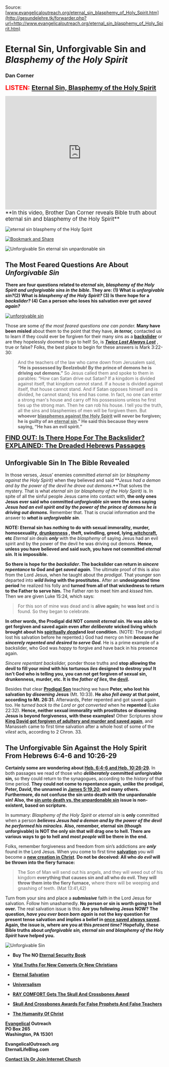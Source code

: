 <!--t Eternal Sin, Unforgivable Sin and Blasphemy of the Holy Spirit t-->
<!--d  d-->

Source: [www.evangelicaloutreach.org/eternal_sin_blasphemy_of_Holy_Spirit.htm](http://gesundelehre.tk/forwarder.php?url=http://www.evangelicaloutreach.org/eternal_sin_blasphemy_of_Holy_Spirit.htm)


# Eternal Sin, Unforgivable Sin and _Blasphemy of the Holy Spirit_

### Dan Corner


<big><big><font color="red">**LISTEN:**</font> [**Eternal Sin, Blasphemy of the Holy Spirit**](http://gesundelehre.tk/forwarder.php?url=http://www.evangelicaloutreach.org/audio/eternal_sin_blasphemy_backsliders.mp3)
</big></big>

<iframe width="480" height="360" src="http://www.youtube.com/embed/o8JYs7sFXc4?rel=0" frameborder="0" allowfullscreen=""></iframe>
<big>**In this video, Brother Dan Corner reveals Bible truth about
 eternal sin and blasphemy of the Holy Spirit**</big>


![eternal sin blasphemy of the Holy Spirit](../../files/pictures/eternal-sin-blasphemy-of-holy-spirit.jpg)

[![Bookmark and Share](../s7.addthis.com/static/btn/v2/lg-share-en.gif)](http://www.addthis.com/bookmark.php?v=250&username=xa-4ce723c86d857fe0)

![Unforgivable Sin eternal sin unpardonable sin](../../files/pictures/a-colorb.gif)

## The Most Feared Questions Are About _Unforgivable Sin_

**There are four questions related to _eternal sin, blasphemy of the Holy Spirit and unforgivable sins in the bible_.  They are: (1) What is _unforgivable sin?_(2) What is _blasphemy of the Holy Spirit?_ (3) Is there hope for a _backslider?_ (4) Can a person who loses his salvation ever get _saved again?_**

[![](../../files/pictures/unforgivable-sin.jpg "unforgivable sin")](http://gesundelehre.tk/forwarder.php?url=http://www.evangelicaloutreach.org/romans6.html)

Those are some _of the most feared questions one can ponder._ **Many have been misled** about them to the point that they have, **_in terror,_** contacted us to learn if they could ever be forgiven for their many sins as a [**backslider**](http://gesundelehre.tk/forwarder.php?url=http://www.evangelicaloutreach.org/backslider.html) or are they hopelessly doomed to go to hell! So, is [**_Twice Lost Always Lost_**](http://gesundelehre.tk/forwarder.php?url=http://www.evangelicaloutreach.org/twicelost.htm) , true or false? Folks, the best place to begin for these answers is Mark 3:22-30:

> And the teachers of the law who came down from Jerusalem said, **“He is possessed by Beelzebub! By the prince of demons he is driving out demons.”** So Jesus called them and spoke to them in parables: “How can Satan drive out Satan? If a kingdom is divided against itself, that kingdom cannot stand. If a house is divided against itself, that house cannot stand. And if Satan opposes himself and is divided, he cannot stand; his end has come. In fact, no one can enter a strong man's house and carry off his possessions unless he first ties up the strong man. Then he can rob his house. I tell you the truth, all the sins and blasphemies of men will be forgiven them. But **whoever <u>blasphemes against the Holy Spirit</u> will never be forgiven; he is guilty of an <u>eternal sin</u>.” He said this because they were saying, “He has an evil spirit.”**

<big><big>**[FIND OUT: Is There Hope For The Backslider?](#UNFORGIVABLE%20SIN%20Eternal%20Sin%20Blasphemy%20Holy%20Spirit%20Unpardonable%20Sin)**  
**[EXPLAINED: The Dreaded Hebrews Passages](#UNFORGIVABLE%20SIN%20Eternal%20Sin%20Blasphemy%20Holy%20Spirit%20Unpardonable%20Sin%202)**</big></big>


## Unforgivable Sin In The Bible Revealed

In those verses, Jesus’ enemies committed _eternal sin_ (or _blasphemy against the Holy Spirit)_ when they believed and said **_Jesus had a demon and by the power of the devil he drove out demons_.**That solves the mystery. That is what _eternal sin_ (or _blasphemy of the Holy Spirit)_ is. In spite of all the sinful people Jesus came into contact with, **the only ones Jesus ever said who committed _unforgivable sin_ were the ones saying _Jesus had an evil spirit and by the power of the prince of demons he is driving out demons._** Remember that. That is crucial information and the answer to **_what is unforgivable sin_**.

**NOTE: Eternal sin has _nothing_ to do with sexual immorality, murder, homosexuality, [drunkenness](http://gesundelehre.tk/forwarder.php?url=http://www.evangelicaloutreach.org/drunk.html) , theft, swindling, greed, lying,[witchcraft](http://gesundelehre.tk/forwarder.php?url=http://www.evangelicaloutreach.org/occult.html), etc** _Eternal sin_ deals **_only_** with the _blasphemy_ of saying Jesus had an evil spirit and by the power of the devil he was driving out demons. **Hence, unless you have believed and said such, you have not committed _eternal sin._ It is impossible.**

<a name="UNFORGIVABLE%20SIN%20Eternal%20Sin%20Blasphemy%20Holy%20Spirit%20Unpardonable%20Sin"></a>
**So there is hope for the _backslider_. The backslider can return in _sincere repentance_ to God and get _saved again._** The ultimate proof of this is also from the Lord Jesus, when he taught about the _prodigal_. That younger son departed into **_wild living_ with the prostitutes.** After an **undesignated time period** he realized his folly and **turned from all of that wickedness to return to the Father to serve him.** The Father _ran_ to meet him and _kissed_ him. Then we are given Luke 15:24, which says:

> For this son of mine was dead and is **alive again;** he **was lost** and is found. So they began to celebrate.

**In other words, the Prodigal did NOT commit _eternal sin._ He was able to get forgiven and saved again even after _deliberate_ wicked living which brought about his [spiritually _dead_](http://gesundelehre.tk/forwarder.php?url=http://www.evangelicaloutreach.org/spiritual-death.html)and _lost_ condition.** (NOTE: The prodigal lost his salvation before he repented.) God had mercy on him **_because he sincerely repented and desired to serve God._** He is a prime example of a backslider, who God was _happy_ to forgive and have back in his presence again.



_Sincere repentant backslider,_ ponder those truths and **stop allowing the devil to fill your mind with his torturous _lies_ designed to destroy you! It isn’t God who is telling you, you can not get forgiven of sexual sin, drunkenness, murder, etc. It is the _father of lies_, the [devil](http://gesundelehre.tk/forwarder.php?url=http://www.evangelicaloutreach.org/devil.html).**

Besides that clear [**Prodigal Son**](http://gesundelehre.tk/forwarder.php?url=http://www.evangelicaloutreach.org/prodigal-son.html) teaching we have **Peter, who lost his salvation by _disowning_ Jesus** (Mt. 10:33). **He also _fell away_ at that point, according to Mt. 26:31.** Afterwards, Peter repented and got saved again too. He _turned back to the Lord or got converted_ when he **repented** (Luke 22:32). **Hence, neither sexual immorality with prostitutes or disowning Jesus is beyond forgiveness, with these examples!** Other Scriptures show [**King David got forgiven of adultery and murder and saved again**](http://gesundelehre.tk/forwarder.php?url=http://www.evangelicaloutreach.org/king-david-sinned.html), and Manasseh came to first time salvation after a whole host of some of the _vilest_ acts, according to 2 Chron. 33.


<a name="UNFORGIVABLE%20SIN%20Eternal%20Sin%20Blasphemy%20Holy%20Spirit%20Unpardonable%20Sin%202"></a>
## The Unforgivable Sin Against the Holy Spirit From Hebrews 6:4-6 and 10:26-29

**Certainly some are wondering about [Heb. 6:4-6 and Heb. 10:26-29](http://gesundelehre.tk/forwarder.php?url=http://www.evangelicaloutreach.org/hebrews.htm).** In both passages we read of those who **_deliberately_ committed unforgivable sin,** so they could return to the synagogues, according to the _history_ of that time period. **They could not come to repentance again, unlike the prodigal, Peter, David, the unnamed in [James 5:19,20](http://gesundelehre.tk/forwarder.php?url=http://www.evangelicaloutreach.org/james51920.html); and many others. Furthermore, do not confuse the sin unto death with the unpardonable sin! Also, the [sin unto death vs. the unpardonable sin](http://gesundelehre.tk/forwarder.php?url=http://www.evangelicaloutreach.org/sinuntodeath.html) issue is non-existent, based on scripture.**

In summary: _Blasphemy of the Holy Spirit_ or _eternal sin_ is **only**  committed when a person **_believes Jesus had a demon and by the power of the devil he performed his miracles._ Also, remember, eternal sin (though unforgivable) is NOT the only sin that will drag one to hell. There are various ways to go to hell and _most people_ will be there in the end.**

Folks, remember forgiveness and freedom from sin’s addictions are **_only_** found in the Lord Jesus. When you come to first time [**salvation**](http://gesundelehre.tk/forwarder.php?url=http://www.evangelicaloutreach.org/plan-of-salvation.html) you will become a [**new creation in Christ**](http://gesundelehre.tk/forwarder.php?url=http://www.evangelicaloutreach.org/new-creation.html). **Do not be deceived: All who _do evil_ will be thrown into the fiery furnace:**

> The Son of Man will send out his angels, and they will weed out of his kingdom **everything that causes sin and all who do evil. They will throw them into the fiery furnace,** where there will be weeping and gnashing of teeth. (Mat 13:41,42)

Turn from your sins and place a **_submissive_** faith in the Lord Jesus for salvation. Follow him unashamedly. **No person or sin is worth going to hell over.** The real salvation issue is this: **Are you following Jesus NOW? The question, _have you ever been born again_ is not the key question for present tense salvation and implies a belief in [once saved always saved](http://gesundelehre.tk/forwarder.php?url=http://www.evangelicaloutreach.org/eternal-security.html). Again, the issue is, where are you at this _present time?_ Hopefully, these Bible truths about _unforgivable sin, eternal sin and blasphemy of the Holy Spirit_ have helped you.**

![Unforgivable Sin](../../files/pictures/a-colorb.gif)

- **Buy The NO [Eternal Security Book](http://gesundelehre.tk/forwarder.php?url=http://www.evangelicaloutreach.org/evangelical-books.html)**

- **[Vital Truths For New Converts Or New Christians](http://gesundelehre.tk/forwarder.php?url=http://www.evangelicaloutreach.org/newconverts.html)** 

- **[Eternal Salvation](http://gesundelehre.tk/forwarder.php?url=http://www.evangelicaloutreach.org/getsaved.html)**

- **[Universalism](http://gesundelehre.tk/forwarder.php?url=http://www.evangelicaloutreach.org/universalism.htm)**

- **[RAY COMFORT Gets The Skull And Crossbones Award](http://gesundelehre.tk/forwarder.php?url=http://www.evangelicaloutreach.org/raycomfort.html)**

- **[Skull And Crossbones Awards For False Prophets And False Teachers](http://gesundelehre.tk/forwarder.php?url=http://www.evangelicaloutreach.org/Skull_And_Crossbones.html)**

- **[The Humanity Of Christ](http://gesundelehre.tk/forwarder.php?url=http://www.evangelicaloutreach.org/humanity-of-christ.html)**

**[Evangelical](http://gesundelehre.tk/forwarder.php?url=http://www.evangelicaloutreach.org/index.html) Outreach**  
**PO Box 265**  
**Washington, PA 15301**

**EvangelicalOutreach.org**  
**EternalLifeBlog.com**

**[Contact Us Or Join Internet Church](http://gesundelehre.tk/forwarder.php?url=http://www.evangelicaloutreach.org/contact.html)**